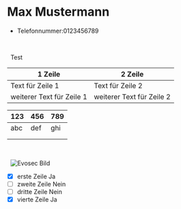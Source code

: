 # Max Mustermann

* Telefonnummer:0123456789


&nbsp;


&nbsp;
Test

1 Zeile | 2 Zeile
------- | -------
Text für Zeile 1 | Text für Zeile 2
weiterer Text für Zeile 1 | weiterer Text für Zeile 2

|123|456|789|
|---|---|---|
|abc|def|ghi|
|   |   |   |
|   |   |   |


&nbsp;


&nbsp;
![Evosec Bild](https://www.evosec.de/files/8212/9786/1329/hdpic.jpg)

- [x] erste Zeile Ja
- [ ] zweite Zeile Nein
- [ ] dritte Zeile Nein
- [x] vierte Zeile Ja
